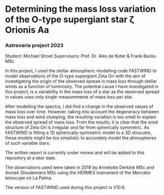 # Determining the mass loss variation of the O-type supergiant star ζ Orionis Aa
### Astrovaria project 2023
Student: Michael Stroet
Supervisors: Prof. Dr. Alex de Koter & Frank Backs MSc

In this project, I used the stellar atmospheric modelling code FASTWIND to model observations of the O-type supergiant Zeta Ori with the aim of investigating the origin of the observed spread in mass loss through stellar winds as a function of luminosity. The potential cause I have investigated in this project, is a variability in the mass loss of a star as the observed spread in values uses only single measurements of mass loss per star.

After modelling the spectra, I did find a change in the observed values of mass loss over time. However, taking into account the degeneracy between mass loss and wind clumping, the resulting variation is too small to explain the observed spread of mass loss. From the results, it is clear that the wind structure of Zeta Ori is irregular and far from spherically symmetric. As FASTWIND is fitting a 1D spherically-symmetric model to a 3D strucutre, these models might be too simplistic to accurately model the atmospheres of such variable stars.

The written report is currently under review and will be added to this repository at a later date.

The observations used were taken in 2018 by Annelotte Derkink MSc and Anniek Gloudemans MSc using the HERMES instrument of the Mercator telescope on La Palma.

The version of FASTWIND used during this project is V10.6.
